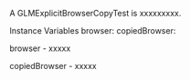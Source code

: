 A GLMExplicitBrowserCopyTest is xxxxxxxxx.Instance Variables	browser:		<Object>	copiedBrowser:		<Object>browser	- xxxxxcopiedBrowser	- xxxxx